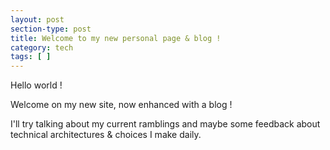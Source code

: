 ```yaml
---
layout: post
section-type: post
title: Welcome to my new personal page & blog !
category: tech
tags: [ ]
---
```


Hello world !

Welcome on my new site, now enhanced with a blog ! 

I'll try talking about my current ramblings and maybe some feedback about technical architectures & choices I make daily.
